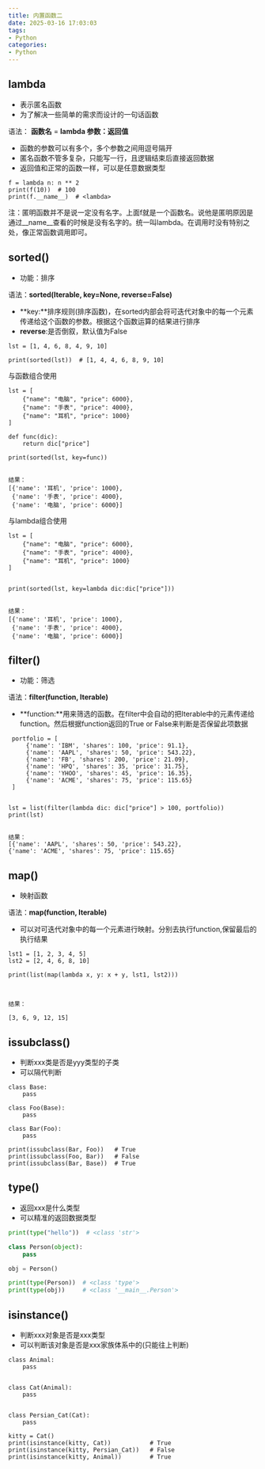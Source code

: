 ```yaml
---
title: 内置函数二
date: 2025-03-16 17:03:03
tags:
- Python
categories:
- Python
---
```


## lambda

- 表示匿名函数
- 为了解决一些简单的需求而设计的一句话函数

语法： **函数名** = **lambda 参数：返回值**

- 函数的参数可以有多个，多个参数之间用逗号隔开
- 匿名函数不管多复杂，只能写一行，且逻辑结束后直接返回数据
- 返回值和正常的函数一样，可以是任意数据类型

```
f = lambda n: n ** 2
print(f(10))  # 100
print(f.__name__)  # <lambda>
```

注：匿明函数并不是说一定没有名字。上面f就是一个函数名。说他是匿明原因是通过__name__查看的时候是没有名字的。统一叫lambda。在调用时没有特别之处，像正常函数调用即可。



## sorted()

- 功能：排序

语法：**sorted(Iterable, key=None, reverse=False)**

- **key:**排序规则(排序函数)，在sorted内部会将可迭代对象中的每一个元素传递给这个函数的参数。根据这个函数运算的结果进行排序
- **reverse**:是否倒叙，默认值为False

```
lst = [1, 4, 6, 8, 4, 9, 10]

print(sorted(lst))  # [1, 4, 4, 6, 8, 9, 10]
```

 

与函数组合使用

```
lst = [
    {"name": "电脑", "price": 6000},
    {"name": "手表", "price": 4000},
    {"name": "耳机", "price": 1000}
]

def func(dic):
    return dic["price"]

print(sorted(lst, key=func))


结果：
[{'name': '耳机', 'price': 1000}, 
 {'name': '手表', 'price': 4000}, 
 {'name': '电脑', 'price': 6000}]
```

 

与lambda组合使用

```
lst = [
    {"name": "电脑", "price": 6000},
    {"name": "手表", "price": 4000},
    {"name": "耳机", "price": 1000}
]


print(sorted(lst, key=lambda dic:dic["price"]))


结果：
[{'name': '耳机', 'price': 1000},
 {'name': '手表', 'price': 4000},
 {'name': '电脑', 'price': 6000}]
```



## filter()

- 功能：筛选

语法：**filter(function, Iterable)**

- **function:**用来筛选的函数。在filter中会自动的把Iterable中的元素传递给function。然后根据function返回的True or False来判断是否保留此项数据

```
 portfolio = [
     {'name': 'IBM', 'shares': 100, 'price': 91.1},
     {'name': 'AAPL', 'shares': 50, 'price': 543.22},
     {'name': 'FB', 'shares': 200, 'price': 21.09},
     {'name': 'HPQ', 'shares': 35, 'price': 31.75},
     {'name': 'YHOO', 'shares': 45, 'price': 16.35},
     {'name': 'ACME', 'shares': 75, 'price': 115.65}
 ]


lst = list(filter(lambda dic: dic["price"] > 100, portfolio))
print(lst)


结果：
[{'name': 'AAPL', 'shares': 50, 'price': 543.22}, 
{'name': 'ACME', 'shares': 75, 'price': 115.65}
```

 

## map()

- 映射函数

语法：**map(function, Iterable)**

- 可以对可迭代对象中的每一个元素进行映射。分别去执行function,保留最后的执行结果

```
lst1 = [1, 2, 3, 4, 5]
lst2 = [2, 4, 6, 8, 10]

print(list(map(lambda x, y: x + y, lst1, lst2)))



结果：

[3, 6, 9, 12, 15]
```



##  issubclass()

- 判断xxx类是否是yyy类型的子类
- 可以隔代判断

```
class Base:
    pass

class Foo(Base):
    pass

class Bar(Foo):
    pass

print(issubclass(Bar, Foo))   # True
print(issubclass(Foo, Bar))   # False
print(issubclass(Bar, Base))  # True
```



## type()

- 返回xxx是什么类型
- 可以精准的返回数据类型

```python
print(type("hello"))  # <class 'str'>

class Person(object):
    pass

obj = Person()

print(type(Person))  # <class 'type'>
print(type(obj))     # <class '__main__.Person'>
```



## isinstance()

- 判断xxx对象是否是xxx类型
- 可以判断该对象是否是xxx家族体系中的(只能往上判断)

```
class Animal:
    pass


class Cat(Animal):
    pass


class Persian_Cat(Cat):
    pass

kitty = Cat()
print(isinstance(kitty, Cat))           # True
print(isinstance(kitty, Persian_Cat))   # False
print(isinstance(kitty, Animal))        # True
```

